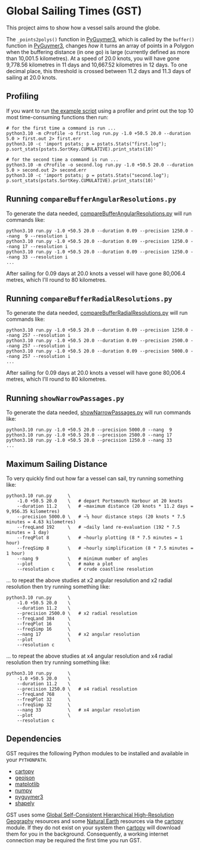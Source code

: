 # Global Sailing Times (GST)

This project aims to show how a vessel sails around the globe.

The `_points2polys()` function in [PyGuymer3](https://github.com/Guymer/PyGuymer3), which is called by the `buffer()` function in [PyGuymer3](https://github.com/Guymer/PyGuymer3), changes *how* it turns an array of points in a Polygon when the buffering distance (in one go) is large (currently defined as more than 10,001.5 kilometres). At a speed of 20.0 knots, you will have gone 9,778.56 kilometres in 11 days and 10,667.52 kilometres in 12 days. To one decimal place, this threshold is crossed between 11.2 days and 11.3 days of sailing at 20.0 knots.

## Profiling

If you want to run [the example script](run.py) using a profiler and print out the top 10 most time-consuming functions then run:

```
# for the first time a command is run ...
python3.10 -m cProfile -o first.log run.py -1.0 +50.5 20.0 --duration 5.0 > first.out 2> first.err
python3.10 -c 'import pstats; p = pstats.Stats("first.log"); p.sort_stats(pstats.SortKey.CUMULATIVE).print_stats(10)'

# for the second time a command is run ...
python3.10 -m cProfile -o second.log run.py -1.0 +50.5 20.0 --duration 5.0 > second.out 2> second.err
python3.10 -c 'import pstats; p = pstats.Stats("second.log"); p.sort_stats(pstats.SortKey.CUMULATIVE).print_stats(10)'
```

## Running `compareBufferAngularResolutions.py`

To generate the data needed, [compareBufferAngularResolutions.py](compareBufferAngularResolutions.py) will run commands like:

```
python3.10 run.py -1.0 +50.5 20.0 --duration 0.09 --precision 1250.0 --nang  9 --resolution i
python3.10 run.py -1.0 +50.5 20.0 --duration 0.09 --precision 1250.0 --nang 17 --resolution i
python3.10 run.py -1.0 +50.5 20.0 --duration 0.09 --precision 1250.0 --nang 33 --resolution i
...
```

After sailing for 0.09 days at 20.0 knots a vessel will have gone 80,006.4 metres, which I'll round to 80 kilometres.

## Running `compareBufferRadialResolutions.py`

To generate the data needed, [compareBufferRadialResolutions.py](compareBufferRadialResolutions.py) will run commands like:

```
python3.10 run.py -1.0 +50.5 20.0 --duration 0.09 --precision 1250.0 --nang 257 --resolution i
python3.10 run.py -1.0 +50.5 20.0 --duration 0.09 --precision 2500.0 --nang 257 --resolution i
python3.10 run.py -1.0 +50.5 20.0 --duration 0.09 --precision 5000.0 --nang 257 --resolution i
...
```

After sailing for 0.09 days at 20.0 knots a vessel will have gone 80,006.4 metres, which I'll round to 80 kilometres.

## Running `showNarrowPassages.py`

To generate the data needed, [showNarrowPassages.py](showNarrowPassages.py) will run commands like:

```
python3.10 run.py -1.0 +50.5 20.0 --precision 5000.0 --nang  9
python3.10 run.py -1.0 +50.5 20.0 --precision 2500.0 --nang 17
python3.10 run.py -1.0 +50.5 20.0 --precision 1250.0 --nang 33
...
```

## Maximum Sailing Distance

To very quickly find out how far a vessel can sail, try running something like:

```
python3.10 run.py      \
    -1.0 +50.5 20.0    \   # depart Portsmouth Harbour at 20 knots
    --duration 11.2    \   # ~maximum distance (20 knots * 11.2 days = 9,956.35 kilometres)
    --precision 5000.0 \   # ~⅛ hour distance steps (20 knots * 7.5 minutes = 4.63 kilometres)
    --freqLand 192     \   # ~daily land re-evaluation (192 * 7.5 minutes = 1 day)
    --freqPlot 8       \   # ~hourly plotting (8 * 7.5 minutes = 1 hour)
    --freqSimp 8       \   # ~hourly simplification (8 * 7.5 minutes = 1 hour)
    --nang 9           \   # minimum number of angles
    --plot             \   # make a plot
    --resolution c         # crude coastline resolution
```

... to repeat the above studies at x2 angular resolution and x2 radial resolution then try running something like:

```
python3.10 run.py      \
    -1.0 +50.5 20.0    \
    --duration 11.2    \
    --precision 2500.0 \   # x2 radial resolution
    --freqLand 384     \
    --freqPlot 16      \
    --freqSimp 16      \
    --nang 17          \   # x2 angular resolution
    --plot             \
    --resolution c
```

... to repeat the above studies at x4 angular resolution and x4 radial resolution then try running something like:

```
python3.10 run.py      \
    -1.0 +50.5 20.0    \
    --duration 11.2    \
    --precision 1250.0 \   # x4 radial resolution
    --freqLand 768     \
    --freqPlot 32      \
    --freqSimp 32      \
    --nang 33          \   # x4 angular resolution
    --plot             \
    --resolution c
```

## Dependencies

GST requires the following Python modules to be installed and available in your `PYTHONPATH`.

* [cartopy](https://pypi.org/project/Cartopy/)
* [geojson](https://pypi.org/project/geojson/)
* [matplotlib](https://pypi.org/project/matplotlib/)
* [numpy](https://pypi.org/project/numpy/)
* [pyguymer3](https://github.com/Guymer/PyGuymer3)
* [shapely](https://pypi.org/project/Shapely/)

GST uses some [Global Self-Consistent Hierarchical High-Resolution Geography](https://www.ngdc.noaa.gov/mgg/shorelines/) resources and some [Natural Earth](https://www.naturalearthdata.com/) resources via the [cartopy](https://pypi.org/project/Cartopy/) module. If they do not exist on your system then [cartopy](https://pypi.org/project/Cartopy/) will download them for you in the background. Consequently, a working internet connection may be required the first time you run GST.
